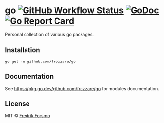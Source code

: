 # go [![GitHub Workflow Status](https://img.shields.io/github/workflow/status/frozzare/go/test)](https://github.com/frozzare/go/actions) [![GoDoc](https://godoc.org/github.com/frozzare/go?status.svg)](https://godoc.org/github.com/frozzare/go)  [![Go Report Card](https://goreportcard.com/badge/github.com/frozzare/go)](https://goreportcard.com/report/github.com/frozzare/go)

Personal collection of various go packages.

## Installation

```
go get -u github.com/frozzare/go
```

## Documentation

See https://pkg.go.dev/github.com/frozzare/go for modules documentation.

## License

MIT © [Fredrik Forsmo](https://github.com/frozzare)